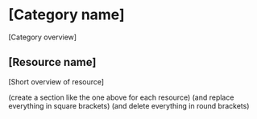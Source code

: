 # [Category name]

[Category overview]

## [Resource name]

[Short overview of resource]

(create a section like the one above for each resource)
(and replace everything in square brackets)
(and delete everything in round brackets)
